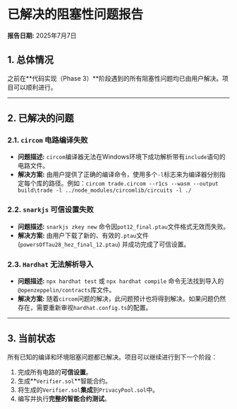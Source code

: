 # 已解决的阻塞性问题报告

**报告日期:** 2025年7月7日

## 1. 总体情况

之前在**代码实现（Phase 3）**阶段遇到的所有阻塞性问题均已由用户解决。项目可以顺利进行。

--- 

## 2. 已解决的问题

### 2.1. `circom` 电路编译失败

-   **问题描述:** `circom`编译器无法在Windows环境下成功解析带有`include`语句的电路文件。
-   **解决方案:** 由用户提供了正确的编译命令，使用多个`-l`标志来为编译器分别指定每个库的路径。例如：`circom trade.circom --r1cs --wasm --output build\trade -l ../node_modules/circomlib/circuits -l ./`

### 2.2. `snarkjs` 可信设置失败

-   **问题描述:** `snarkjs zkey new` 命令因`pot12_final.ptau`文件格式无效而失败。
-   **解决方案:** 由用户下载了新的、有效的`.ptau`文件 (`powersOfTau28_hez_final_12.ptau`) 并成功完成了可信设置。

### 2.3. `Hardhat` 无法解析导入

-   **问题描述:** `npx hardhat test` 或 `npx hardhat compile` 命令无法找到导入的`@openzeppelin/contracts`库文件。
-   **解决方案:** 随着`circom`问题的解决，此问题预计也将得到解决。如果问题仍然存在，需要重新审视`hardhat.config.ts`的配置。

--- 

## 3. 当前状态

所有已知的编译和环境阻塞问题都已解决。项目可以继续进行到下一个阶段：

1.  完成所有电路的**可信设置**。
2.  生成**`Verifier.sol`**智能合约。
3.  将生成的`Verifier.sol`**集成**到`PrivacyPool.sol`中。
4.  编写并执行**完整的智能合约测试**。